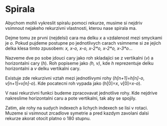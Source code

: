 # Spirala
Abychom mohli vykreslit spiralu pomoci rekurze, musime si nejdriv vsimnout nejakeho rekurzivni vlastnosti, kterou nase spirala ma.

Dejme tomu ze prvni (nejdelsi) cara ma delku *x* a vzdalenost mezi smyckami je *o*. Pokud pujdeme postupne po jednotlivych carach vsimneme si ze jejich delka klesa timto zpusobem: *x, x-o, x-o, x-2\*o, x-2\*o, x-3\*o*...

Nazveme dve po sobe jdouci cary jako roh skladajici se z vertikalni (*v*) a horizontalni cary (*h*). Roh popiseme jako *(h, v)*, kde *h* reprezentuje delku horizontalni a *v* delku vertikalni cary.

Existuje zde rekurzivni vztah mezi jednotlivymi rohy (*h[n+1]=h[n]-o*, *v[n+1]=v[n]-o*). Kde pocatecni roh vypada jako (h[0]=*x*, v[0]=*x-o*).

V nasi rekurzivni funkci budeme zpracovavat jednotlive rohy. Kde nejdrive nakreslime horizontalni caru a pote vertikalni, tak aby se spojily.

Zatim, ale rohy na sudych indexech a lichych indexech se lisi v rotaci. Muzeme si vsimnout zrcadlove symetrie a pred kazdym zavolani dalsi rekurze akorat otocit platno o 180 stupnu.